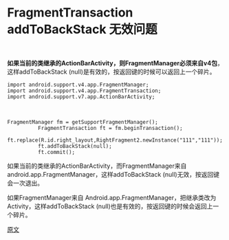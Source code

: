 # FragmentTransaction addToBackStack 无效问题

<br>

**如果当前的类继承的ActionBarActivity，则FragmentManager必须来自v4包**，这样addToBackStack (null)是有效的，按返回键的时候可以返回上一个碎片。


	import android.support.v4.app.FragmentManager;  
	import android.support.v4.app.FragmentTransaction;  
	import android.support.v7.app.ActionBarActivity;  

<br>

	FragmentManager fm = getSupportFragmentManager();  
	          FragmentTransaction ft = fm.beginTransaction();  
	          ft.replace(R.id.right_layout,RightFragment2.newInstance("111","111"));  
	          ft.addToBackStack(null);  
	          ft.commit();
	          
如果当前的类继承的ActionBarActivity，而FragmentManager来自 android.app.FragmentManager，这样addToBackStack (null)无效，按返回键会一次退出。

如果FragmentManager来自 Android.app.FragmentManager，把继承类改为Activity，这样addToBackStack (null)也是有效的，按返回键的时候会返回上一个碎片。

[原文](http://blog.csdn.net/OnlySnail/article/details/45726235)